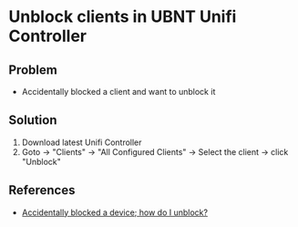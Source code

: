 # Unblock clients in UBNT Unifi Controller

## Problem
* Accidentally blocked a client and want to unblock it

## Solution
1. Download latest Unifi Controller
2. Goto -> "Clients" -> "All Configured Clients" -> Select the client -> click "Unblock"

## References
* [Accidentally blocked a device; how do I unblock?](https://community.ubnt.com/t5/UniFi-Wireless/Accidentally-blocked-a-device-how-do-I-unblock/td-p/1030323)

